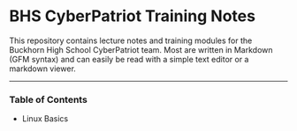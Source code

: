 # BHS CyberPatriot Training Notes

This repository contains lecture notes and training modules for the Buckhorn High School CyberPatriot team. Most are written in Markdown (GFM syntax) and can easily be read with a simple text editor or a markdown viewer.

---

### Table of Contents

- Linux Basics